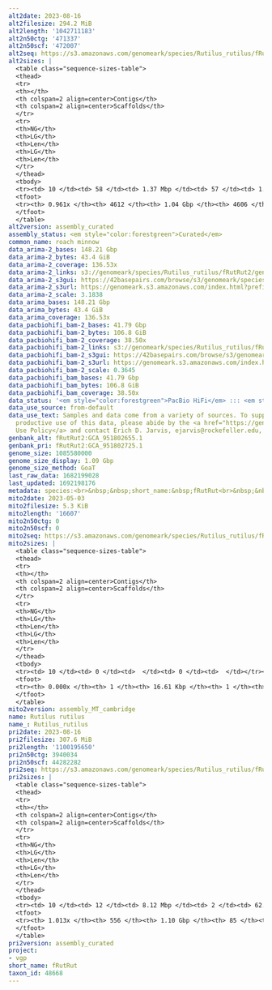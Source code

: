 ```yaml
---
alt2date: 2023-08-16
alt2filesize: 294.2 MiB
alt2length: '1042711183'
alt2n50ctg: '471337'
alt2n50scf: '472007'
alt2seq: https://s3.amazonaws.com/genomeark/species/Rutilus_rutilus/fRutRut2/assembly_curated/fRutRut2.alt.cur.20230816.fasta.gz
alt2sizes: |
  <table class="sequence-sizes-table">
  <thead>
  <tr>
  <th></th>
  <th colspan=2 align=center>Contigs</th>
  <th colspan=2 align=center>Scaffolds</th>
  </tr>
  <tr>
  <th>NG</th>
  <th>LG</th>
  <th>Len</th>
  <th>LG</th>
  <th>Len</th>
  </tr>
  </thead>
  <tbody>
  <tr><td> 10 </td><td> 58 </td><td> 1.37 Mbp </td><td> 57 </td><td> 1.39 Mbp </td></tr><tr><td> 20 </td><td> 151 </td><td> 0.99 Mbp </td><td> 149 </td><td> 0.99 Mbp </td></tr><tr><td> 30 </td><td> 273 </td><td> 0.79 Mbp </td><td> 271 </td><td> 0.79 Mbp </td></tr><tr><td> 40 </td><td> 430 </td><td> 0.60 Mbp </td><td> 428 </td><td> 0.61 Mbp </td></tr><tr style="background-color:#cccccc;"><td> 50 </td><td> 634 </td><td> 471.34 Kbp </td><td> 632 </td><td> 472.01 Kbp </td></tr><tr><td> 60 </td><td> 899 </td><td> 356.55 Kbp </td><td> 896 </td><td> 356.96 Kbp </td></tr><tr><td> 70 </td><td> 1255 </td><td> 261.13 Kbp </td><td> 1252 </td><td> 261.44 Kbp </td></tr><tr><td> 80 </td><td> 1771 </td><td> 165.71 Kbp </td><td> 1767 </td><td> 166.27 Kbp </td></tr><tr><td> 90 </td><td> 2773 </td><td> 67.52 Kbp </td><td> 2767 </td><td> 67.53 Kbp </td></tr><tr><td> 100 </td><td> 0 </td><td>  </td><td> 0 </td><td>  </td></tr></tbody>
  <tfoot>
  <tr><th> 0.961x </th><th> 4612 </th><th> 1.04 Gbp </th><th> 4606 </th><th> 1.04 Gbp </th></tr>
  </tfoot>
  </table>
alt2version: assembly_curated
assembly_status: <em style="color:forestgreen">Curated</em>
common_name: roach minnow
data_arima-2_bases: 148.21 Gbp
data_arima-2_bytes: 43.4 GiB
data_arima-2_coverage: 136.53x
data_arima-2_links: s3://genomeark/species/Rutilus_rutilus/fRutRut2/genomic_data/arima/<br>
data_arima-2_s3gui: https://42basepairs.com/browse/s3/genomeark/species/Rutilus_rutilus/fRutRut2/genomic_data/arima/
data_arima-2_s3url: https://genomeark.s3.amazonaws.com/index.html?prefix=species/Rutilus_rutilus/fRutRut2/genomic_data/arima/
data_arima-2_scale: 3.1838
data_arima_bases: 148.21 Gbp
data_arima_bytes: 43.4 GiB
data_arima_coverage: 136.53x
data_pacbiohifi_bam-2_bases: 41.79 Gbp
data_pacbiohifi_bam-2_bytes: 106.8 GiB
data_pacbiohifi_bam-2_coverage: 38.50x
data_pacbiohifi_bam-2_links: s3://genomeark/species/Rutilus_rutilus/fRutRut2/genomic_data/pacbio_hifi/<br>
data_pacbiohifi_bam-2_s3gui: https://42basepairs.com/browse/s3/genomeark/species/Rutilus_rutilus/fRutRut2/genomic_data/pacbio_hifi/
data_pacbiohifi_bam-2_s3url: https://genomeark.s3.amazonaws.com/index.html?prefix=species/Rutilus_rutilus/fRutRut2/genomic_data/pacbio_hifi/
data_pacbiohifi_bam-2_scale: 0.3645
data_pacbiohifi_bam_bases: 41.79 Gbp
data_pacbiohifi_bam_bytes: 106.8 GiB
data_pacbiohifi_bam_coverage: 38.50x
data_status: '<em style="color:forestgreen">PacBio HiFi</em> ::: <em style="color:forestgreen">Arima</em>'
data_use_source: from-default
data_use_text: Samples and data come from a variety of sources. To support fair and
  productive use of this data, please abide by the <a href="https://genome10k.soe.ucsc.edu/data-use-policies/">Data
  Use Policy</a> and contact Erich D. Jarvis, ejarvis@rockefeller.edu, with any questions.
genbank_alt: fRutRut2:GCA_951802655.1
genbank_pri: fRutRut2:GCA_951802725.1
genome_size: 1085580000
genome_size_display: 1.09 Gbp
genome_size_method: GoaT
last_raw_data: 1682199028
last_updated: 1692198176
metadata: species:<br>&nbsp;&nbsp;short_name:&nbsp;fRutRut<br>&nbsp;&nbsp;name:&nbsp;Rutilus&nbsp;rutilus<br>&nbsp;&nbsp;taxon_id:&nbsp;48668<br>&nbsp;&nbsp;common_name:&nbsp;roach&nbsp;minnow<br>&nbsp;&nbsp;order:<br>&nbsp;&nbsp;&nbsp;&nbsp;name:&nbsp;Cypriniformes<br>&nbsp;&nbsp;family:<br>&nbsp;&nbsp;&nbsp;&nbsp;name:&nbsp;Cyprinidae<br>&nbsp;&nbsp;individuals:<br>&nbsp;&nbsp;&nbsp;&nbsp;-&nbsp;short_name:&nbsp;fRutRut2<br>&nbsp;&nbsp;&nbsp;&nbsp;&nbsp;&nbsp;biosample_id:&nbsp;SAMEA11296543<br>&nbsp;&nbsp;&nbsp;&nbsp;&nbsp;&nbsp;sex:&nbsp;female<br>&nbsp;&nbsp;genome_size:&nbsp;1085580000<br>&nbsp;&nbsp;genome_size_method:&nbsp;GoaT<br>&nbsp;&nbsp;project:&nbsp;[&nbsp;vgp&nbsp;]<br>
mito2date: 2023-05-03
mito2filesize: 5.3 KiB
mito2length: '16607'
mito2n50ctg: 0
mito2n50scf: 0
mito2seq: https://s3.amazonaws.com/genomeark/species/Rutilus_rutilus/fRutRut2/assembly_MT_cambridge/fRutRut2.MT.20230503.fasta.gz
mito2sizes: |
  <table class="sequence-sizes-table">
  <thead>
  <tr>
  <th></th>
  <th colspan=2 align=center>Contigs</th>
  <th colspan=2 align=center>Scaffolds</th>
  </tr>
  <tr>
  <th>NG</th>
  <th>LG</th>
  <th>Len</th>
  <th>LG</th>
  <th>Len</th>
  </tr>
  </thead>
  <tbody>
  <tr><td> 10 </td><td> 0 </td><td>  </td><td> 0 </td><td>  </td></tr><tr><td> 20 </td><td> 0 </td><td>  </td><td> 0 </td><td>  </td></tr><tr><td> 30 </td><td> 0 </td><td>  </td><td> 0 </td><td>  </td></tr><tr><td> 40 </td><td> 0 </td><td>  </td><td> 0 </td><td>  </td></tr><tr style="background-color:#cccccc;"><td> 50 </td><td> 0 </td><td style="background-color:#ff8888;">  </td><td> 0 </td><td style="background-color:#ff8888;">  </td></tr><tr><td> 60 </td><td> 0 </td><td>  </td><td> 0 </td><td>  </td></tr><tr><td> 70 </td><td> 0 </td><td>  </td><td> 0 </td><td>  </td></tr><tr><td> 80 </td><td> 0 </td><td>  </td><td> 0 </td><td>  </td></tr><tr><td> 90 </td><td> 0 </td><td>  </td><td> 0 </td><td>  </td></tr><tr><td> 100 </td><td> 0 </td><td>  </td><td> 0 </td><td>  </td></tr></tbody>
  <tfoot>
  <tr><th> 0.000x </th><th> 1 </th><th> 16.61 Kbp </th><th> 1 </th><th> 16.61 Kbp </th></tr>
  </tfoot>
  </table>
mito2version: assembly_MT_cambridge
name: Rutilus rutilus
name_: Rutilus_rutilus
pri2date: 2023-08-16
pri2filesize: 307.6 MiB
pri2length: '1100195650'
pri2n50ctg: 3940034
pri2n50scf: 44282282
pri2seq: https://s3.amazonaws.com/genomeark/species/Rutilus_rutilus/fRutRut2/assembly_curated/fRutRut2.pri.cur.20230816.fasta.gz
pri2sizes: |
  <table class="sequence-sizes-table">
  <thead>
  <tr>
  <th></th>
  <th colspan=2 align=center>Contigs</th>
  <th colspan=2 align=center>Scaffolds</th>
  </tr>
  <tr>
  <th>NG</th>
  <th>LG</th>
  <th>Len</th>
  <th>LG</th>
  <th>Len</th>
  </tr>
  </thead>
  <tbody>
  <tr><td> 10 </td><td> 12 </td><td> 8.12 Mbp </td><td> 2 </td><td> 62.44 Mbp </td></tr><tr><td> 20 </td><td> 26 </td><td> 6.90 Mbp </td><td> 4 </td><td> 53.34 Mbp </td></tr><tr><td> 30 </td><td> 44 </td><td> 5.61 Mbp </td><td> 6 </td><td> 50.38 Mbp </td></tr><tr><td> 40 </td><td> 64 </td><td> 4.86 Mbp </td><td> 8 </td><td> 47.67 Mbp </td></tr><tr style="background-color:#cccccc;"><td> 50 </td><td> 89 </td><td style="background-color:#88ff88;"> 3.94 Mbp </td><td> 10 </td><td style="background-color:#88ff88;"> 44.28 Mbp </td></tr><tr><td> 60 </td><td> 119 </td><td> 3.27 Mbp </td><td> 13 </td><td> 41.12 Mbp </td></tr><tr><td> 70 </td><td> 157 </td><td> 2.51 Mbp </td><td> 16 </td><td> 38.06 Mbp </td></tr><tr><td> 80 </td><td> 205 </td><td> 1.94 Mbp </td><td> 19 </td><td> 36.08 Mbp </td></tr><tr><td> 90 </td><td> 274 </td><td> 1.24 Mbp </td><td> 22 </td><td> 32.92 Mbp </td></tr><tr><td> 100 </td><td> 424 </td><td> 291.89 Kbp </td><td> 25 </td><td> 30.22 Mbp </td></tr></tbody>
  <tfoot>
  <tr><th> 1.013x </th><th> 556 </th><th> 1.10 Gbp </th><th> 85 </th><th> 1.10 Gbp </th></tr>
  </tfoot>
  </table>
pri2version: assembly_curated
project:
- vgp
short_name: fRutRut
taxon_id: 48668
---
```

